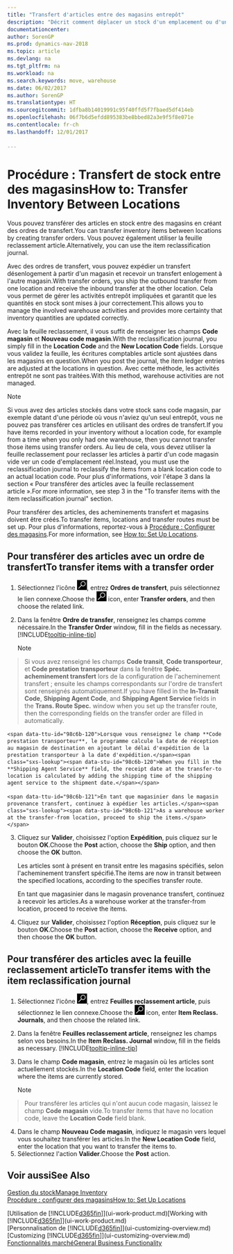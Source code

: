 ```yaml
---
title: "Transfert d'articles entre des magasins entrepôt"
description: "Décrit comment déplacer un stock d'un emplacement ou d'un entrepôt à un autre soit avec la feuille reclassement soit à l'aide des ordres de transfert."
documentationcenter: 
author: SorenGP
ms.prod: dynamics-nav-2018
ms.topic: article
ms.devlang: na
ms.tgt_pltfrm: na
ms.workload: na
ms.search.keywords: move, warehouse
ms.date: 06/02/2017
ms.author: SorenGP
ms.translationtype: HT
ms.sourcegitcommit: 1dfba8b14019991c95f40ffd5f7fbaed5df414eb
ms.openlocfilehash: 06f7b6d5efdd895383be8bbed82a3e9f5f8e071e
ms.contentlocale: fr-ch
ms.lasthandoff: 12/01/2017

---
```

# <a name="how-to-transfer-inventory-between-locations"></a><span data-ttu-id="98c6b-103">Procédure : Transfert de stock entre des magasins</span><span class="sxs-lookup"><span data-stu-id="98c6b-103">How to: Transfer Inventory Between Locations</span></span>
<span data-ttu-id="98c6b-104">Vous pouvez transférer des articles en stock entre des magasins en créant des ordres de transfert.</span><span class="sxs-lookup"><span data-stu-id="98c6b-104">You can transfer inventory items between locations by creating transfer orders.</span></span> <span data-ttu-id="98c6b-105">Vous pouvez également utiliser la feuille reclassement article.</span><span class="sxs-lookup"><span data-stu-id="98c6b-105">Alternatively, you can use the item reclassification journal.</span></span>

<span data-ttu-id="98c6b-106">Avec des ordres de transfert, vous pouvez expédier un transfert désenlogement à partir d'un magasin et recevoir un transfert enlogement à l'autre magasin.</span><span class="sxs-lookup"><span data-stu-id="98c6b-106">With transfer orders, you ship the outbound transfer from one location and receive the inbound transfer at the other location.</span></span> <span data-ttu-id="98c6b-107">Cela vous permet de gérer les activités entrepôt impliquées et garantit que les quantités en stock sont mises à jour correctement.</span><span class="sxs-lookup"><span data-stu-id="98c6b-107">This allows you to manage the involved warehouse activities and provides more certainty that inventory quantities are updated correctly.</span></span>

<span data-ttu-id="98c6b-108">Avec la feuille reclassement, il vous suffit de renseigner les champs **Code magasin** et **Nouveau code magasin**.</span><span class="sxs-lookup"><span data-stu-id="98c6b-108">With the reclassification journal, you simply fill in the **Location Code** and the **New Location Code** fields.</span></span> <span data-ttu-id="98c6b-109">Lorsque vous validez la feuille, les écritures comptables article sont ajustées dans les magasins en question.</span><span class="sxs-lookup"><span data-stu-id="98c6b-109">When you post the journal, the item ledger entries are adjusted at the locations in question.</span></span> <span data-ttu-id="98c6b-110">Avec cette méthode, les activités entrepôt ne sont pas traitées.</span><span class="sxs-lookup"><span data-stu-id="98c6b-110">With this method, warehouse activities are not managed.</span></span>

> [!NOTE]  
>   <span data-ttu-id="98c6b-111">Si vous avez des articles stockés dans votre stock sans code magasin, par exemple datant d'une période où vous n'aviez qu'un seul entrepôt, vous ne pouvez pas transférer ces articles en utilisant des ordres de transfert.</span><span class="sxs-lookup"><span data-stu-id="98c6b-111">If you have items recorded in your inventory without a location code, for example from a time when you only had one warehouse, then you cannot transfer those items using transfer orders.</span></span> <span data-ttu-id="98c6b-112">Au lieu de cela, vous devez utiliser la feuille reclassement pour reclasser les articles à partir d'un code magasin vide ver un code d'emplacement réel.</span><span class="sxs-lookup"><span data-stu-id="98c6b-112">Instead, you must use the reclassification journal to reclassify the items from a blank location code to an actual location code.</span></span>  <span data-ttu-id="98c6b-113">Pour plus d'informations, voir l'étape 3 dans la section « Pour transférer des articles avec la feuille reclassement article ».</span><span class="sxs-lookup"><span data-stu-id="98c6b-113">For more information, see step 3 in the "To transfer items with the item reclassification journal" section.</span></span>

<span data-ttu-id="98c6b-114">Pour transférer des articles, des acheminements transfert et magasins doivent être créés.</span><span class="sxs-lookup"><span data-stu-id="98c6b-114">To transfer items, locations and transfer routes must be set up.</span></span> <span data-ttu-id="98c6b-115">Pour plus d'informations, reportez-vous à [Procédure : Configurer des magasins](inventory-how-setup-locations.md).</span><span class="sxs-lookup"><span data-stu-id="98c6b-115">For more information, see [How to: Set Up Locations](inventory-how-setup-locations.md).</span></span>

## <a name="to-transfer-items-with-a-transfer-order"></a><span data-ttu-id="98c6b-116">Pour transférer des articles avec un ordre de transfert</span><span class="sxs-lookup"><span data-stu-id="98c6b-116">To transfer items with a transfer order</span></span>
1. <span data-ttu-id="98c6b-117">Sélectionnez l'icône ![Page ou état pour la recherche](media/ui-search/search_small.png "Page ou état pour la recherche"), entrez **Ordres de transfert**, puis sélectionnez le lien connexe.</span><span class="sxs-lookup"><span data-stu-id="98c6b-117">Choose the ![Search for Page or Report](media/ui-search/search_small.png "Search for Page or Report icon") icon, enter **Transfer orders**, and then choose the related link.</span></span>
2. <span data-ttu-id="98c6b-118">Dans la fenêtre **Ordre de transfer**, renseignez les champs comme nécessaire.</span><span class="sxs-lookup"><span data-stu-id="98c6b-118">In the **Transfer Order** window, fill in the fields as necessary.</span></span> [!INCLUDE[tooltip-inline-tip](includes/tooltip-inline-tip_md.md)]

    > [!NOTE]  
>   <span data-ttu-id="98c6b-119">Si vous avez renseigné les champs **Code transit**, **Code transporteur**, et **Code prestation transporteur** dans la fenêtre **Spéc. acheminement transfert** lors de la configuration de l'acheminement transfert ; ensuite les champs correspondants sur l'ordre de transfert sont renseignés automatiquement.</span><span class="sxs-lookup"><span data-stu-id="98c6b-119">If you have filled in the **In-Transit Code**, **Shipping Agent Code**, and **Shipping Agent Service** fields in the **Trans. Route Spec.** window when you set up the transfer route, then the corresponding fields on the transfer order are filled in automatically.</span></span>

    <span data-ttu-id="98c6b-120">Lorsque vous renseignez le champ **Code prestation transporteur**, le programme calcule la date de réception au magasin de destination en ajoutant le délai d'expédition de la prestation transporteur à la date d'expédition.</span><span class="sxs-lookup"><span data-stu-id="98c6b-120">When you fill in the **Shipping Agent Service** field, the receipt date at the transfer-to location is calculated by adding the shipping time of the shipping agent service to the shipment date.</span></span>

    <span data-ttu-id="98c6b-121">En tant que magasinier dans le magasin provenance transfert, continuez à expédier les articles.</span><span class="sxs-lookup"><span data-stu-id="98c6b-121">As a warehouse worker at the transfer-from location, proceed to ship the items.</span></span>
3. <span data-ttu-id="98c6b-122">Cliquez sur **Valider**, choisissez l'option **Expédition**, puis cliquez sur le bouton **OK**.</span><span class="sxs-lookup"><span data-stu-id="98c6b-122">Choose the **Post** action, choose the **Ship** option, and then choose the **OK** button.</span></span>

    <span data-ttu-id="98c6b-123">Les articles sont à présent en transit entre les magasins spécifiés, selon l'acheminement transfert spécifié.</span><span class="sxs-lookup"><span data-stu-id="98c6b-123">The items are now in transit between the specified locations, according to the specifies transfer route.</span></span>

    <span data-ttu-id="98c6b-124">En tant que magasinier dans le magasin provenance transfert, continuez à recevoir les articles.</span><span class="sxs-lookup"><span data-stu-id="98c6b-124">As a warehouse worker at the transfer-from location, proceed to receive the items.</span></span>
4. <span data-ttu-id="98c6b-125">Cliquez sur **Valider**, choisissez l'option **Réception**, puis cliquez sur le bouton **OK**.</span><span class="sxs-lookup"><span data-stu-id="98c6b-125">Choose the **Post** action, choose the **Receive** option, and then choose the **OK** button.</span></span>

## <a name="to-transfer-items-with-the-item-reclassification-journal"></a><span data-ttu-id="98c6b-126">Pour transférer des articles avec la feuille reclassement article</span><span class="sxs-lookup"><span data-stu-id="98c6b-126">To transfer items with the item reclassification journal</span></span>
1. <span data-ttu-id="98c6b-127">Sélectionnez l'icône ![Page ou état pour la recherche](media/ui-search/search_small.png "Page ou état pour la recherche"), entrez **Feuilles reclassement article**, puis sélectionnez le lien connexe.</span><span class="sxs-lookup"><span data-stu-id="98c6b-127">Choose the ![Search for Page or Report](media/ui-search/search_small.png "Search for Page or Report icon") icon, enter **Item Reclass. Journals**, and then choose the related link.</span></span>
2. <span data-ttu-id="98c6b-128">Dans la fenêtre **Feuilles reclassement article**, renseignez les champs selon vos besoins.</span><span class="sxs-lookup"><span data-stu-id="98c6b-128">In the **Item Reclass. Journal** window, fill in the fields as necessary.</span></span> [!INCLUDE[tooltip-inline-tip](includes/tooltip-inline-tip_md.md)]
3. <span data-ttu-id="98c6b-129">Dans le champ **Code magasin**, entrez le magasin où les articles sont actuellement stockés.</span><span class="sxs-lookup"><span data-stu-id="98c6b-129">In the **Location Code** field, enter the location where the items are currently stored.</span></span>

    > [!NOTE]  
>   <span data-ttu-id="98c6b-130">Pour transférer les articles qui n'ont aucun code magasin, laissez le champ **Code magasin** vide.</span><span class="sxs-lookup"><span data-stu-id="98c6b-130">To transfer items that have no location code, leave the **Location Code** field blank.</span></span>
4. <span data-ttu-id="98c6b-131">Dans le champ **Nouveau Code magasin**, indiquez le magasin vers lequel vous souhaitez transférer les articles.</span><span class="sxs-lookup"><span data-stu-id="98c6b-131">In the **New Location Code** field, enter the location that you want to transfer the items to.</span></span>
5. <span data-ttu-id="98c6b-132">Sélectionnez l'action **Valider**.</span><span class="sxs-lookup"><span data-stu-id="98c6b-132">Choose the **Post** action.</span></span>

## <a name="see-also"></a><span data-ttu-id="98c6b-133">Voir aussi</span><span class="sxs-lookup"><span data-stu-id="98c6b-133">See Also</span></span>
[<span data-ttu-id="98c6b-134">Gestion du stock</span><span class="sxs-lookup"><span data-stu-id="98c6b-134">Manage Inventory</span></span>](inventory-manage-inventory.md)  
[<span data-ttu-id="98c6b-135">Procédure : configurer des magasins</span><span class="sxs-lookup"><span data-stu-id="98c6b-135">How to: Set Up Locations</span></span>](inventory-how-setup-locations.md)  

<span data-ttu-id="98c6b-136">[Utilisation de [!INCLUDE[d365fin](includes/d365fin_md.md)]](ui-work-product.md)</span><span class="sxs-lookup"><span data-stu-id="98c6b-136">[Working with [!INCLUDE[d365fin](includes/d365fin_md.md)]](ui-work-product.md)</span></span>  
<span data-ttu-id="98c6b-137">[Personnalisation de [!INCLUDE[d365fin](includes/d365fin_md.md)]](ui-customizing-overview.md)</span><span class="sxs-lookup"><span data-stu-id="98c6b-137">[Customizing [!INCLUDE[d365fin](includes/d365fin_md.md)]](ui-customizing-overview.md)</span></span>  
[<span data-ttu-id="98c6b-138">Fonctionnalités marché</span><span class="sxs-lookup"><span data-stu-id="98c6b-138">General Business Functionality</span></span>](ui-across-business-areas.md)

##

